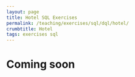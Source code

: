 ```yaml
---
layout: page
title: Hotel SQL Exercises
permalink: /teaching/exercises/sql/dql/hotel/
crumbtitle: Hotel
tags: exercises sql
---
```


# Coming soon
